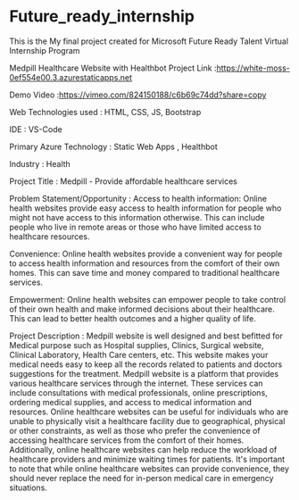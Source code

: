 # Future_ready_internship
This is the My final project created for Microsoft Future Ready Talent Virtual Internship Program

Medpill Healthcare Website with Healthbot
Project Link :https://white-moss-0ef554e00.3.azurestaticapps.net

Demo Video :https://vimeo.com/824150188/c6b69c74dd?share=copy

Web Technologies used : HTML, CSS, JS, Bootstrap

IDE : VS-Code

Primary Azure Technology :
Static Web Apps , Healthbot

Industry :
Health

Project Title :
Medpill - Provide affordable healthcare services

Problem Statement/Opportunity :
Access to health information: Online health websites provide easy access to health information for people who might not have access to this information otherwise. This can include people who live in remote areas or those who have limited access to healthcare resources.

Convenience: Online health websites provide a convenient way for people to access health information and resources from the comfort of their own homes. This can save time and money compared to traditional healthcare services.

Empowerment: Online health websites can empower people to take control of their own health and make informed decisions about their healthcare. This can lead to better health outcomes and a higher quality of life.

Project Description :
Medpill website is well designed and best befitted for Medical purpose such as Hospital supplies, Clinics, Surgical website, Clinical Laboratory, Health Care centers, etc. This website makes your medical needs easy to keep all the records related to patients and doctors suggestions for the treatment. Medpill website is a platform that provides various healthcare services through the internet. These services can include consultations with medical professionals, online prescriptions, ordering medical supplies, and access to medical information and resources. Online healthcare websites can be useful for individuals who are unable to physically visit a healthcare facility due to geographical, physical or other constraints, as well as those who prefer the convenience of accessing healthcare services from the comfort of their homes. Additionally, online healthcare websites can help reduce the workload of healthcare providers and minimize waiting times for patients. It's important to note that while online healthcare websites can provide convenience, they should never replace the need for in-person medical care in emergency situations.


